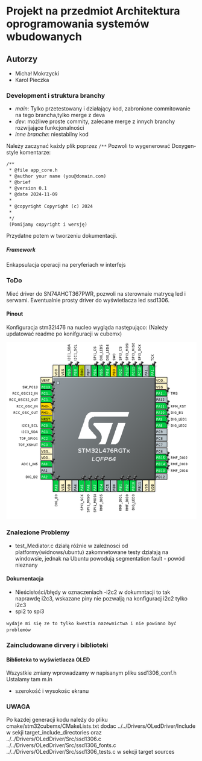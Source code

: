 # Projekt na przedmiot Architektura oprogramowania systemów wbudowanych

## Autorzy 

- Michał Mokrzycki
- Karol Pieczka

### Development i struktura branchy
- *main*: Tylko przetestowany i działający kod, zabronione commitowanie na tego brancha,tylko merge z deva
- *dev*: możliwe proste commity, zalecane merge z innych branchy rozwijające funkcjonalności
- *inne branche*: niestabilny kod 

Należy zaczynać każdy plik poprzez ```/**```
Pozwoli to wygenerować Doxygen-style komentarze:
```
/**
 * @file app_core.h
 * @author your name (you@domain.com)
 * @brief 
 * @version 0.1
 * @date 2024-11-09
 * 
 * @copyright Copyright (c) 2024
 * 
 */ 
 (Pomijamy copyright i wersję)
```
Przydatne potem w tworzeniu dokumentacji.


##### Framework

Enkapsulacja operacji na peryferiach w interfejs

### ToDo

Mieć driver do SN74AHCT367PWR, pozwoli na sterownaie matrycą led i serwami.
Ewentualnie prosty driver do wyświetlacza led ssd1306.

#### Pinout

Konfiguracja stm32l476 na nucleo wygląda następująco:
(Należy updatować readme po konifguracji w cubemx)

![CubeMx](docs/update_pinout.png)

### Znalezione Problemy

- test_Mediator.c działą różnie w zależnosci od platformy(widnows/ubuntu)
zakomnetowane testy działają na windowsie, jednak na Ubuntu  powodują  segmentation fault - powód  nieznany

#### Dokumentacja

- Nieścisłości/błędy w oznaczeniach
-i2c2 w dokumntacji to tak naprawdę i2c3, wskazane piny nie pozwalją na konfiguracj i2c2 tylko i2c3
- spi2 to spi3

`wydaje mi się ze to tylko kwestia nazewnictwa i nie powinno być problemów`


### Zaincludowane dirvery i biblioteki

#### Biblioteka to wyświetlacza OLED

Wszystkie zmiany wprowadzamy w napisanym pliku ssd1306_conf.h
Ustalamy tam m.in
- szerokość  i wysokośc  ekranu

### UWAGA

Po kazdej generacji kodu należy do pliku cmake/stm32cubemx/CMakeLists.txt dodac 
../../Drivers/OLedDriver/Include w sekji target_include_directories 
oraz
../../Drivers/OLedDriver/Src/ssd1306.c
    ../../Drivers/OLedDriver/Src/ssd1306_fonts.c
    ../../Drivers/OLedDriver/Src/ssd1306_tests.c w sekcji target sources